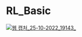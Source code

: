 # RL_Basic
[![웹 캡처_25-10-2022_19143_](https://user-images.githubusercontent.com/51503303/197747362-af8b45e5-5960-4b65-ae26-842424ebbb33.jpeg)](https://github.com/uiseoklee/RL_Basic/issues/3#issue-1422232747)
